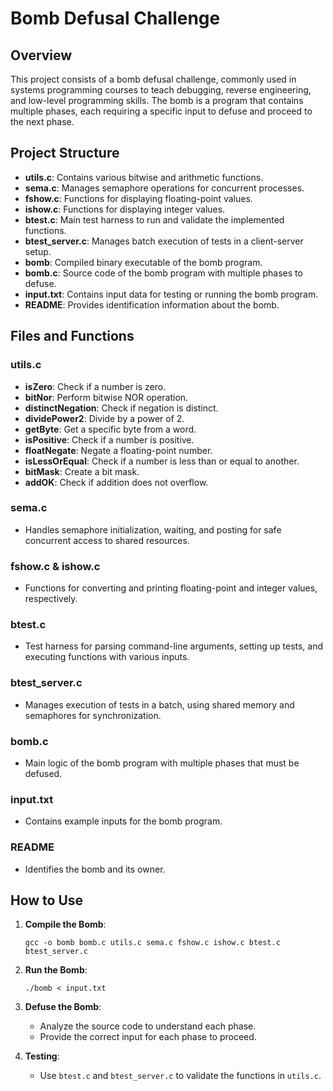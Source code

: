 # Bomb Defusal Challenge

## Overview

This project consists of a bomb defusal challenge, commonly used in systems programming courses to teach debugging, reverse engineering, and low-level programming skills. The bomb is a program that contains multiple phases, each requiring a specific input to defuse and proceed to the next phase.

## Project Structure

- **utils.c**: Contains various bitwise and arithmetic functions.
- **sema.c**: Manages semaphore operations for concurrent processes.
- **fshow.c**: Functions for displaying floating-point values.
- **ishow.c**: Functions for displaying integer values.
- **btest.c**: Main test harness to run and validate the implemented functions.
- **btest_server.c**: Manages batch execution of tests in a client-server setup.
- **bomb**: Compiled binary executable of the bomb program.
- **bomb.c**: Source code of the bomb program with multiple phases to defuse.
- **input.txt**: Contains input data for testing or running the bomb program.
- **README**: Provides identification information about the bomb.

## Files and Functions

### utils.c
- **isZero**: Check if a number is zero.
- **bitNor**: Perform bitwise NOR operation.
- **distinctNegation**: Check if negation is distinct.
- **dividePower2**: Divide by a power of 2.
- **getByte**: Get a specific byte from a word.
- **isPositive**: Check if a number is positive.
- **floatNegate**: Negate a floating-point number.
- **isLessOrEqual**: Check if a number is less than or equal to another.
- **bitMask**: Create a bit mask.
- **addOK**: Check if addition does not overflow.

### sema.c
- Handles semaphore initialization, waiting, and posting for safe concurrent access to shared resources.

### fshow.c & ishow.c
- Functions for converting and printing floating-point and integer values, respectively.

### btest.c
- Test harness for parsing command-line arguments, setting up tests, and executing functions with various inputs.

### btest_server.c
- Manages execution of tests in a batch, using shared memory and semaphores for synchronization.

### bomb.c
- Main logic of the bomb program with multiple phases that must be defused.

### input.txt
- Contains example inputs for the bomb program.

### README
- Identifies the bomb and its owner.

## How to Use

1. **Compile the Bomb**:
    ```
    gcc -o bomb bomb.c utils.c sema.c fshow.c ishow.c btest.c btest_server.c
    ```

2. **Run the Bomb**:
    ```
    ./bomb < input.txt
    ```

3. **Defuse the Bomb**:
    - Analyze the source code to understand each phase.
    - Provide the correct input for each phase to proceed.

4. **Testing**:
    - Use `btest.c` and `btest_server.c` to validate the functions in `utils.c`.

